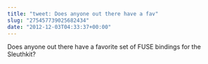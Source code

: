 ```yaml
---
title: "tweet: Does anyone out there have a fav"
slug: "275457739025682434"
date: "2012-12-03T04:33:37+00:00"
---
```

Does anyone out there have a favorite set of FUSE bindings for the Sleuthkit?